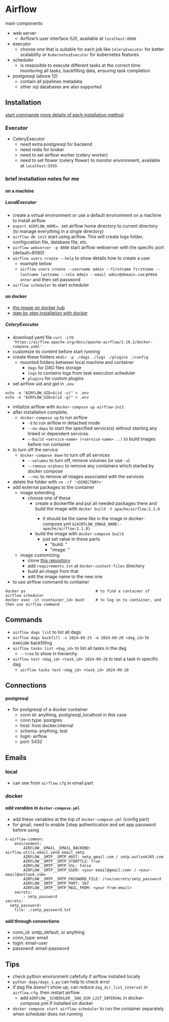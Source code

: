 # Airflow
main components
- web server
    - Airflow’s user interface (UI), available at `localhost:8080`
- executor
    - choose one that is suitable for each job like `CeleryExecutor` for better scalability or `KubernetesExecutor` for kubernetes features 
- scheduler
    - is resposible to execute different tasks at the correct time: monitoring all tasks, backfilling data, ensuring task completion
- postgresql (above 12)
    - contain all pipelines metadata
    - other sql databases are also supported
## Installation
[start commands](https://airflow.apache.org/docs/apache-airflow/stable/start.html)
[more details of each installation method](https://airflow.apache.org/docs/apache-airflow/stable/installation/index.html#using-managed-airflow-services)
### Executor
- CeleryExecutor
    - need extra postgresql for backend
    - need redis for broker 
    - need to set airflow worker (celery worker)
    - need to set flower (celery flower) to monitor environment, available at `localhost:5555`

### brief installation notes for me
#### on a machine
##### LocalExecutor
- create a virtual environment or use a default environment on a machine to install airflow
- `export AIRFLOW_HOME=.` set airflow home directory to current directory (to manage everything in a single directory)
- `airflow db init` start using airflow. This will create logs folder, configuration file, database file, etc.
- `airflow webserver -p 8080` start airflow webserver with the specific port (default=8080)
- `airflow users create --help` to show details how to create a user
    - example below
    - `airflow users create --username admin --firstname firstname --lastname lastname --role Admin --email admin@domain.com` press `enter` and then set password 
- `airflow scheduler` to start scheduler

#### on docker
- [the image on docker hub](https://hub.docker.com/r/puckel/docker-airflow)
- [step by step installation with docker](https://airflow.apache.org/docs/apache-airflow/stable/howto/docker-compose/index.html)
##### CeleryExecutor
- download yaml file `curl -LfO 'https://airflow.apache.org/docs/apache-airflow/2.10.2/docker-compose.yaml'`
- customize its content before start running
- create these folders `mkdir -p ./dags ./logs ./plugins ./config`
    - mounted folders between local machine and container
        - `dags` for DAG files storage
        - `logs` to contains logs from task execution scheduler
        - `plugins` for custom plugins
- set airflow uid and gid in `.env`
```
echo -e "AIRFLOW_UID=$(id -u)" > .env
echo -e "AIRFLOW_GID=$(id -g)" > .env
```
- initialize airflow with `docker-compose up airflow-init`
- after installation complete, 
    - `docker-compose up` to run airflow
        - `-d` to run airflow in detached mode
        - `--no-deps` to start the specified service(s) without starting any linked or dependent services
        - `--build <service-name> (<service-name> ..)` to build images before run container 
- to turn off the service
    - `docker-compose down` to turn off all services
        - `--volumes` to turn off, remove volumes (or use `-v`) 
        - `--remove-orphans` to remove any containers which started by docker compose
        - `--rmi` to remove all images associated with the services
- delete the folder with `rm -rf '<DIRECTORY>'` 
- add external packages to the container
    - image extending 
        - choose one of these
            - create a dockerfile and put all needed packages there and build the image with `docker build -t apache/airflow:2.1.0 .` 
                - it should be the same like in the image in docker-compose.yml `${AIRFLOW_IMAGE_NAME:-apache/airflow:2.1.0}`
            - build the image with `docker-compose build` 
                - just set value in these parts 
                    - "build: " 
                    - "image: "
    - image customizing 
        - clone [this repository](https://github.com/apache/airflow)
        - add `requirements.txt` at `docker-context-files` directory
        - build an image from that
        - edit the image name to the new one
- to use airflow command to container 
```
docker ps                               # to find a container of airflow scheduler
docker exec -it <container_id> bash     # to log in to container, and then use airflow command 
```

## Commands
- `airflow dags list` to list all dags
- `airflow dags backfill -s 2024-09-25 -e 2024-09-28 <dag_id>` to execute backfilling
- `airflow tasks list <dag_id>` to list all tasks in the dag
    - `--tree` to show in hierarchy
- `airflow test <dag_id> <task_id> 2024-09-28` to test a task in specific dag
    - `airflow tasks test <dag_id> <task_id> 2024-09-28` 

## Connections
#### postgresql
- for postgresql of a docker container
    - conn id: anything, postgresql_localhost in this case
    - conn type: postgres
    - host: host.docker.internal
    - schema: anything, test
    - login: airflow
    - port: 5432 

## Emails 
### local
- can see from `airflow.cfg` in email part
### docker
#### add varables in `docker-compose.yml`
- add these variables at the top of `docker-compose.yml` (config part)
- for gmail, need to enable 2step authentication and set app password before using
```
x-airflow-common:
    environment:
        AIRFLOW__EMAIL__EMAIL_BACKEND: airflow.utils.email.send_email_smtp
        AIRFLOW__SMTP__SMTP_HOST: smtp.gmail.com / smtp.outlook365.com
        AIRFLOW__SMTP__SMTP_STARTTLS: True
        AIRFLOW__SMTP__SMTP_SSL: False
        AIRFLOW__SMTP__SMTP_USER: <your-email@gmail.com> / <your-email@outlook.com>
        AIRFLOW__SMTP__SMTP_PASSWORD_FILE: /run/secrets/smtp_password
        AIRFLOW__SMTP__SMTP_PORT: 587
        AIRFLOW__SMTP__SMTP_MAIL_FROM: <your-from-email>
    secrets:
        - smtp_password
secrets:
  smtp_password:
    file: ./smtp_password.txt
```
#### add through connections
- conn_id: smtp_default, or anything
- conn_type: email
- login: email-user
- passowrd: email-password

## Tips
- check python environment cafefully if airflow installed locally
- `python dags/dags_1.py` can help to check error
- if dag file doesn't show up, can reduce `dag_dir_list_interval` in `airflow.cfg`. then restart airflow
    - add `AIRFLOW__SCHEDULER__DAG_DIR_LIST_INTERVAL` in docker-compose.yml if installed on docker
- `docker compose start airflow-scheduler` to run the container separately when scheduler does not running